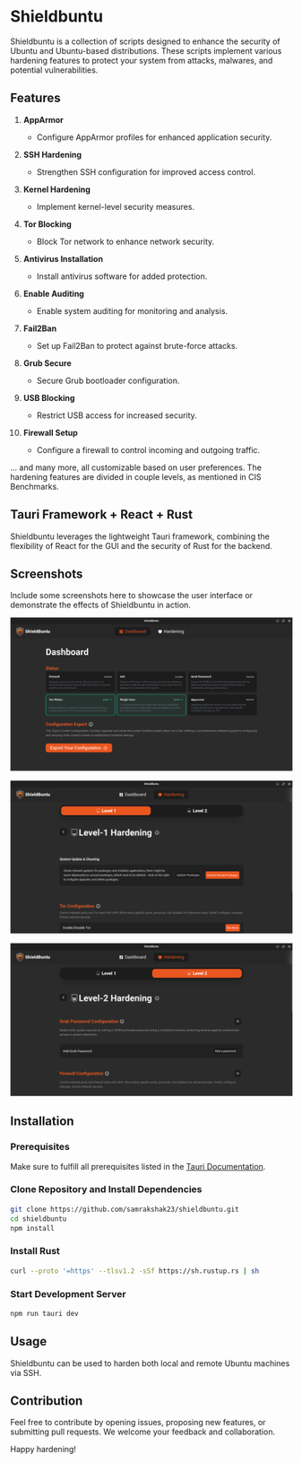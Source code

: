 # Shieldbuntu

Shieldbuntu is a collection of scripts designed to enhance the security of Ubuntu and Ubuntu-based distributions. These scripts implement various hardening features to protect your system from attacks, malwares, and potential vulnerabilities.

## Features

1. **AppArmor**
   - Configure AppArmor profiles for enhanced application security.

2. **SSH Hardening**
   - Strengthen SSH configuration for improved access control.

3. **Kernel Hardening**
   - Implement kernel-level security measures.

4. **Tor Blocking**
   - Block Tor network to enhance network security.

5. **Antivirus Installation**
   - Install antivirus software for added protection.

6. **Enable Auditing**
   - Enable system auditing for monitoring and analysis.

7. **Fail2Ban**
   - Set up Fail2Ban to protect against brute-force attacks.

8. **Grub Secure**
   - Secure Grub bootloader configuration.

9. **USB Blocking**
   - Restrict USB access for increased security.

10. **Firewall Setup**
    - Configure a firewall to control incoming and outgoing traffic.

... and many more, all customizable based on user preferences. The hardening features are divided in couple levels, as mentioned in CIS Benchmarks. 

## Tauri Framework + React + Rust

Shieldbuntu leverages the lightweight Tauri framework, combining the flexibility of React for the GUI and the security of Rust for the backend.

## Screenshots

Include some screenshots here to showcase the user interface or demonstrate the effects of Shieldbuntu in action.

![Screenshot 1](images/1.png)

![Screenshot 2](images/2.png)

![Screenshot 3](images/3.png)


## Installation

### Prerequisites

Make sure to fulfill all prerequisites listed in the [Tauri Documentation](https://tauri.app/v1/guides/getting-started/prerequisites).

### Clone Repository and Install Dependencies

```bash
git clone https://github.com/samrakshak23/shieldbuntu.git
cd shieldbuntu
npm install
```

### Install Rust

```bash
curl --proto '=https' --tlsv1.2 -sSf https://sh.rustup.rs | sh
```

### Start Development Server
```bash
npm run tauri dev
```

## Usage 
Shieldbuntu can be used to harden both local and remote Ubuntu machines via SSH.

## Contribution
Feel free to contribute by opening issues, proposing new features, or submitting pull requests. We welcome your feedback and collaboration.

Happy hardening!